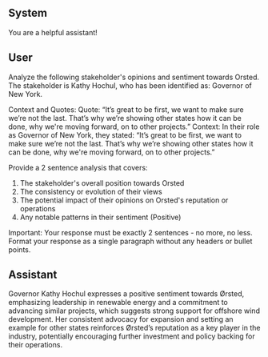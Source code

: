 ## System

You are a helpful assistant!

## User


Analyze the following stakeholder's opinions and sentiment towards Orsted. The stakeholder is Kathy Hochul, who has been identified as: Governor of New York.

Context and Quotes:
Quote: “It’s great to be first, we want to make sure we’re not the last. That’s why we’re showing other states how it can be done, why we're moving forward, on to other projects.”
Context: In their role as Governor of New York, they stated: “It’s great to be first, we want to make sure we’re not the last. That’s why we’re showing other states how it can be done, why we're moving forward, on to other projects.”

Provide a 2 sentence analysis that covers:
1. The stakeholder's overall position towards Orsted
2. The consistency or evolution of their views
3. The potential impact of their opinions on Orsted's reputation or operations
4. Any notable patterns in their sentiment (Positive)

Important: Your response must be exactly 2 sentences - no more, no less.
Format your response as a single paragraph without any headers or bullet points.


## Assistant

Governor Kathy Hochul expresses a positive sentiment towards Ørsted, emphasizing leadership in renewable energy and a commitment to advancing similar projects, which suggests strong support for offshore wind development. Her consistent advocacy for expansion and setting an example for other states reinforces Ørsted’s reputation as a key player in the industry, potentially encouraging further investment and policy backing for their operations.

